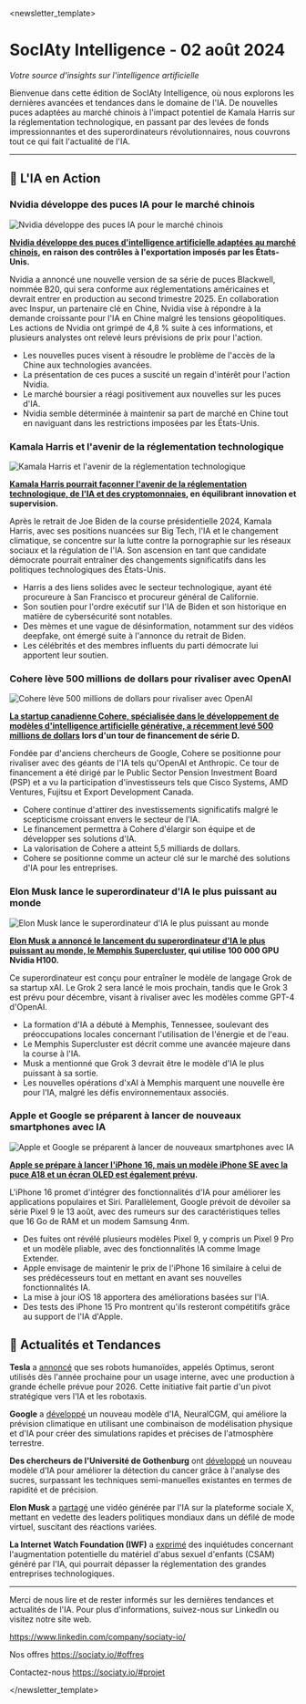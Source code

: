 <newsletter_template>
# SocIAty Intelligence - 02 août 2024

*Votre source d'insights sur l'intelligence artificielle*

Bienvenue dans cette édition de SocIAty Intelligence, où nous explorons les dernières avancées et tendances dans le domaine de l'IA. De nouvelles puces adaptées au marché chinois à l'impact potentiel de Kamala Harris sur la réglementation technologique, en passant par des levées de fonds impressionnantes et des superordinateurs révolutionnaires, nous couvrons tout ce qui fait l'actualité de l'IA.

---

## 🚀 L'IA en Action

### Nvidia développe des puces IA pour le marché chinois
![Nvidia développe des puces IA pour le marché chinois](https://menafn.com/updates/pr/Menafn_News_Images/Local_TelecomTech_161_menafn.jpg)

**[Nvidia développe des puces d'intelligence artificielle adaptées au marché chinois](https://menafn.com/1108467201/Nvidia-plans-AI-friendly-chips-to-comply-with-Chinese-market-amid-US-export-controls), en raison des contrôles à l'exportation imposés par les États-Unis.**

Nvidia a annoncé une nouvelle version de sa série de puces Blackwell, nommée B20, qui sera conforme aux réglementations américaines et devrait entrer en production au second trimestre 2025. En collaboration avec Inspur, un partenaire clé en Chine, Nvidia vise à répondre à la demande croissante pour l'IA en Chine malgré les tensions géopolitiques. Les actions de Nvidia ont grimpé de 4,8 % suite à ces informations, et plusieurs analystes ont relevé leurs prévisions de prix pour l'action.

- Les nouvelles puces visent à résoudre le problème de l'accès de la Chine aux technologies avancées.
- La présentation de ces puces a suscité un regain d'intérêt pour l'action Nvidia.
- Le marché boursier a réagi positivement aux nouvelles sur les puces d'IA.
- Nvidia semble déterminée à maintenir sa part de marché en Chine tout en naviguant dans les restrictions imposées par les États-Unis.

### Kamala Harris et l'avenir de la réglementation technologique
![Kamala Harris et l'avenir de la réglementation technologique](https://www.techopedia.com/wp-content/uploads/2024/07/How-Kamala-Harris-Could-Shape-the-Future-of-Tech-Regulation-AI-and-Crypto.jpg)

**[Kamala Harris pourrait façonner l'avenir de la réglementation technologique, de l'IA et des cryptomonnaies](https://www.techopedia.com/news/how-kamala-harris-could-shape-the-future-of-tech-regulation-ai-and-crypto), en équilibrant innovation et supervision.**

Après le retrait de Joe Biden de la course présidentielle 2024, Kamala Harris, avec ses positions nuancées sur Big Tech, l'IA et le changement climatique, se concentre sur la lutte contre la pornographie sur les réseaux sociaux et la régulation de l'IA. Son ascension en tant que candidate démocrate pourrait entraîner des changements significatifs dans les politiques technologiques des États-Unis.

- Harris a des liens solides avec le secteur technologique, ayant été procureure à San Francisco et procureur général de Californie.
- Son soutien pour l'ordre exécutif sur l'IA de Biden et son historique en matière de cybersécurité sont notables.
- Des mèmes et une vague de désinformation, notamment sur des vidéos deepfake, ont émergé suite à l'annonce du retrait de Biden.
- Les célébrités et des membres influents du parti démocrate lui apportent leur soutien.

### Cohere lève 500 millions de dollars pour rivaliser avec OpenAI
![Cohere lève 500 millions de dollars pour rivaliser avec OpenAI](https://d15shllkswkct0.cloudfront.net/wp-content/blogs.dir/1/files/2023/07/artificial-intelligence-g69d523a71_1280.jpg)

**[La startup canadienne Cohere, spécialisée dans le développement de modèles d'intelligence artificielle générative, a récemment levé 500 millions de dollars](https://siliconangle.com/2024/07/22/ai-model-developer-startup-cohere-raises-500m-5-5b-valuation/) lors d'un tour de financement de série D.**

Fondée par d'anciens chercheurs de Google, Cohere se positionne pour rivaliser avec des géants de l'IA tels qu'OpenAI et Anthropic. Ce tour de financement a été dirigé par le Public Sector Pension Investment Board (PSP) et a vu la participation d'investisseurs tels que Cisco Systems, AMD Ventures, Fujitsu et Export Development Canada.

- Cohere continue d'attirer des investissements significatifs malgré le scepticisme croissant envers le secteur de l'IA.
- Le financement permettra à Cohere d'élargir son équipe et de développer ses solutions d'IA.
- La valorisation de Cohere a atteint 5,5 milliards de dollars.
- Cohere se positionne comme un acteur clé sur le marché des solutions d'IA pour les entreprises.

### Elon Musk lance le superordinateur d'IA le plus puissant au monde
![Elon Musk lance le superordinateur d'IA le plus puissant au monde](https://static.toiimg.com/thumb/msid-111937563,width-1070,height-580,imgsize-14342,resizemode-75,overlay-toi_sw,pt-32,y_pad-40/photo.jpg)

**[Elon Musk a annoncé le lancement du superordinateur d'IA le plus puissant au monde, le Memphis Supercluster](https://venturebeat.com/ai/elon-musk-announces-most-powerful-ai-training-cluster-in-the-world/), qui utilise 100 000 GPU Nvidia H100.**

Ce superordinateur est conçu pour entraîner le modèle de langage Grok de sa startup xAI. Le Grok 2 sera lancé le mois prochain, tandis que le Grok 3 est prévu pour décembre, visant à rivaliser avec les modèles comme GPT-4 d'OpenAI.

- La formation d'IA a débuté à Memphis, Tennessee, soulevant des préoccupations locales concernant l'utilisation de l'énergie et de l'eau.
- Le Memphis Supercluster est décrit comme une avancée majeure dans la course à l'IA.
- Musk a mentionné que Grok 3 devrait être le modèle d'IA le plus puissant à sa sortie.
- Les nouvelles opérations d'xAI à Memphis marquent une nouvelle ère pour l'IA, malgré les défis environnementaux associés.

### Apple et Google se préparent à lancer de nouveaux smartphones avec IA
![Apple et Google se préparent à lancer de nouveaux smartphones avec IA](https://imageio.forbes.com/specials-images/imageserve/669c4114681f6e5de9cb189c/0x0.jpg?format=jpg&height=900&width=1600&fit=bounds)

**[Apple se prépare à lancer l'iPhone 16, mais un modèle iPhone SE avec la puce A18 et un écran OLED est également prévu](https://www.forbes.com/sites/ewanspence/2024/07/22/apple-iphone-16-iphone-16-pro-ai-apple-intelligence-a18-new-iphone-se/).**

L'iPhone 16 promet d'intégrer des fonctionnalités d'IA pour améliorer les applications populaires et Siri. Parallèlement, Google prévoit de dévoiler sa série Pixel 9 le 13 août, avec des rumeurs sur des caractéristiques telles que 16 Go de RAM et un modem Samsung 4nm.

- Des fuites ont révélé plusieurs modèles Pixel 9, y compris un Pixel 9 Pro et un modèle pliable, avec des fonctionnalités IA comme Image Extender.
- Apple envisage de maintenir le prix de l'iPhone 16 similaire à celui de ses prédécesseurs tout en mettant en avant ses nouvelles fonctionnalités IA.
- La mise à jour iOS 18 apportera des améliorations basées sur l'IA.
- Des tests des iPhone 15 Pro montrent qu'ils resteront compétitifs grâce au support de l'IA d'Apple.

## 📰 Actualités et Tendances

**Tesla** a [annoncé](https://www.msn.com/en-us/news/technology/elon-musk-says-tesla-to-use-humanoid-robots-next-year/ar-BB1qq6bB) que ses robots humanoïdes, appelés Optimus, seront utilisés dès l'année prochaine pour un usage interne, avec une production à grande échelle prévue pour 2026. Cette initiative fait partie d'un pivot stratégique vers l'IA et les robotaxis.

**Google** a [développé](https://www.msn.com/en-us/news/technology/a-google-ai-model-is-improving-climate-forecasting/vi-BB1qqlSt) un nouveau modèle d'IA, NeuralCGM, qui améliore la prévision climatique en utilisant une combinaison de modélisation physique et d'IA pour créer des simulations rapides et précises de l'atmosphère terrestre.

**Des chercheurs de l'Université de Gothenburg** ont [développé](https://scitechdaily.com/new-ai-model-can-detect-cancer-clues-at-lightning-speed/) un nouveau modèle d'IA pour améliorer la détection du cancer grâce à l'analyse des sucres, surpassant les techniques semi-manuelles existantes en termes de rapidité et de précision.

**Elon Musk** a [partagé](https://www.thehindu.com/sci-tech/technology/kamala-harris-biden-trump-modi-feature-in-deepfake-ai-fashion-show-musk-shares-on-x/article68435806.ece) une vidéo générée par l'IA sur la plateforme sociale X, mettant en vedette des leaders politiques mondiaux dans un défilé de mode virtuel, suscitant des réactions variées.

**La Internet Watch Foundation (IWF)** a [exprimé](https://www.msn.com/en-us/autos/news/internet-watch-foundation-warns-ai-advances-could-worsen-csam/ar-BB1qqYO7) des inquiétudes concernant l'augmentation potentielle du matériel d'abus sexuel d'enfants (CSAM) généré par l'IA, qui pourrait dépasser la réglementation des grandes entreprises technologiques.

---

Merci de nous lire et de rester informés sur les dernières tendances et actualités de l'IA. Pour plus d'informations, suivez-nous sur LinkedIn ou visitez notre site web.

https://www.linkedin.com/company/sociaty-io/

Nos offres https://sociaty.io/#offres

Contactez-nous https://sociaty.io/#projet

</newsletter_template>